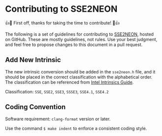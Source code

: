 # Contributing to SSE2NEON

:+1::tada: First off, thanks for taking the time to contribute! :tada::+1:

The following is a set of guidelines for contributing to [SSE2NEON](https://github.com/DLTcollab/sse2neon),
hosted on GitHub. These are mostly guidelines, not rules. Use your best
judgment, and feel free to propose changes to this document in a pull request.

## Add New Intrinsic

The new intrinsic conversion should be added in the `sse2neon.h` file,
and it should be placed in the correct classification with the alphabetical order.
The classification can be referenced from [Intel Intrinsics Guide](https://software.intel.com/sites/landingpage/IntrinsicsGuide/#).

Classification: `SSE`, `SSE2`, `SSE3`, `SSSE3`, `SSE4.1`, `SSE4.2`

## Coding Convention

Software requirement: `clang-format` version or later.

Use the command `$ make indent` to enforce a consistent coding style.
